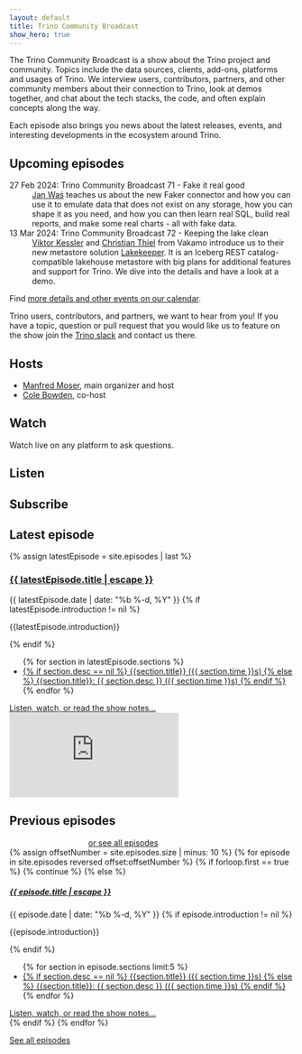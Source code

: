 ```yaml
---
layout: default
title: Trino Community Broadcast
show_hero: true
---
```


<div class="container container__broadcast">
<div class="row spacer-60">
<div markdown="1" class="col-lg-8">

The Trino Community Broadcast is a show about the Trino project and community.
Topics include the data sources, clients, add-ons, platforms and usages of
Trino. We interview users, contributors, partners, and other community members
about their connection to Trino, look at demos together, and chat about the tech
stacks, the code, and often explain concepts along the way.

Each episode also brings you news about the latest releases, events, and
interesting developments in the ecosystem around Trino.

## Upcoming episodes

<dl>
<dt>27 Feb 2024: Trino Community Broadcast 71 - Fake it real good</dt>
<dd><a href="https://github.com/nineinchnick">Jan Waś</a> teaches us about the
new Faker connector and how you can use it to emulate data that does not exist on
any storage, how you can shape it as you need, and how you can then learn real
SQL, build real reports, and make some real charts -  all with fake data.</dd>
<dt>13 Mar 2024: Trino Community Broadcast 72 - Keeping the lake clean</dt>
<dd><a href="https://www.linkedin.com/in/viktor-kessler/">Viktor Kessler</a> and
<a href="https://www.linkedin.com/in/thielc/">Christian Thiel</a> from Vakamo
introduce us to their new metastore solution 
<a href="https://lakekeeper.io/">Lakekeeper</a>. It is an Iceberg REST 
catalog-compatible lakehouse metastore with big plans for additional features
and support for Trino. We dive into the details and have a look at a demo.</dd>
</dl>

Find [more details and other events on our calendar]({{site.url}}/community.html#events).

Trino users, contributors, and partners, we want to hear from you! If you have a
topic, question or pull request that you would like us to feature on the show
join the [Trino slack]({{site.url}}/slack) and contact us there.

</div>
<div markdown="1" class="col-lg-4">

## Hosts

- [Manfred Moser](https://www.linkedin.com/in/manfredmoser), main organizer and host
- [Cole Bowden](https://www.linkedin.com/in/cole-m-bowden), co-host

## Watch

<a href="https://www.youtube.com/playlist?list=PLFnr63che7war_NzC7CJQjFuUKLYC7nYh" target="_blank">
  <i class="fab fa-youtube fa-3x fa-fw watch-listen-icon" title="Youtube"></i>
</a>
<a href="https://www.twitch.tv/trinodb" target="_blank">
  <i class="fab fa-twitch fa-3x fa-fw watch-listen-icon" title="Twitch"></i>
</a>
<a href="https://www.linkedin.com/company/trino-software-foundation/events/" target="_blank">
  <i class="fab fa-linkedin fa-3x fa-fw watch-listen-icon" title="LinkedIn"></i>
</a>

Watch live on any platform to ask questions.

## Listen

<a href="https://open.spotify.com/show/52YXvNXAgf7xlW6FqTR29f" target="_blank">
  <i class="fab fa-spotify fa-3x fa-fw watch-listen-icon" title="Spotify"></i>
</a>
<a href="https://podcasts.apple.com/us/podcast/trino-community-broadcast/id1533484786" target="_blank">
  <i class="fab fa-apple fa-3x fa-fw watch-listen-icon" title="Apple"></i>
</a>

## Subscribe

<a href="{{site.baseurl}}/community.html#events">
  <i class="fa fa-calendar fa-3x fa-fw watch-listen-icon" title="Calendar"></i>
</a>
<a href="{{site.baseurl}}/broadcast/feed.xml" target="_blank">
  <i class="fa fa-rss fa-3x fa-fw watch-listen-icon" title="RSS feed"></i>
</a>
<a href="https://www.linkedin.com/company/trino-software-foundation/events/" target="_blank">
  <i class="fab fa-linkedin fa-3x fa-fw watch-listen-icon" title="LinkedIn events"></i> 
</a>

</div>
<div markdown="1" class="col-md-12">

## Latest episode

{% assign latestEpisode =  site.episodes | last %}

<div class="post-entry card latest-entry">
  <div class="d-flex flex-column-reverse flex-lg-row justify-content-between">
    <div class="latest-entry-text-container">
      <h3><a class="post-link" href="{{ latestEpisode.url | relative_url }}">{{ latestEpisode.title | escape }}</a></h3>
      <span class="post-meta">{{ latestEpisode.date | date: "%b %-d, %Y" }}</span>
      {% if latestEpisode.introduction != nil %}
        <p>{{latestEpisode.introduction}}</p>
      {% endif %}
      <ul>
      {% for section in latestEpisode.sections %}
        <li>
          <a href="https://www.youtube.com/watch?v={{ latestEpisode.youtube_id }}&t={{ section.time }}s" target="_blank">
          {% if section.desc == nil %}
            {{section.title}} ({{ section.time }}s)
          {% else %}
            {{section.title}}: {{ section.desc }} ({{ section.time }}s)
          {% endif %}
        </a>
        </li>
      {% endfor %}
      </ul>
      <a href="{{ site.baseurl }}{{ latestEpisode.url }}" style="margin-top: auto;">Listen, watch, or read the show notes...</a>
    </div>
    <div class="latest-entry-video-container">
        <div class="latest-entry-video-wrapper">
          <iframe src="https://www.youtube.com/embed/{{ latestEpisode.youtube_id }}" frameborder="0" allowfullscreen></iframe>
        </div>
    </div>
  </div>
</div>

<div class="previous-episode-header">
<h2>Previous episodes</h2>
<a class="btn btn-pink" style="margin-left: 10em;"
  href="{{site.baseurl}}/broadcast/episodes.html">or see all episodes</a>
</div>

<div class="episode-grid">
{% assign offsetNumber = site.episodes.size | minus: 10 %}
{% for episode in site.episodes reversed offset:offsetNumber %}
{% if forloop.first == true %}
 {% continue %}
{% else %}
  <div class="post-entry card">
    <h5><a class="post-link" href="{{ episode.url | relative_url }}">{{ episode.title | escape }}</a></h5>
    <span class="post-meta">{{ episode.date | date: "%b %-d, %Y" }}</span>
    {% if episode.introduction != nil %}
      <p>{{episode.introduction}}</p>
    {% endif %}
    <ul>
    {% for section in episode.sections limit:5 %}
      <li>
        <a href="https://www.youtube.com/watch?v={{ episode.youtube_id }}&t={{ section.time }}s" target="_blank">
        {% if section.desc == nil %}
          {{section.title}} ({{ section.time }}s)
        {% else %}
          {{section.title}}: {{ section.desc }} ({{ section.time }}s)
        {% endif %}
        </a>
      </li>
    {% endfor %}
    </ul>
    <a href="{{ site.baseurl }}{{ episode.url }}">Listen, watch, or read the show notes...</a>
  </div>
{% endif %}
{% endfor %}

<a class="btn btn-pink" href="{{site.baseurl}}/broadcast/episodes.html">See all episodes</a>
</div>

</div>
</div>
</div>
